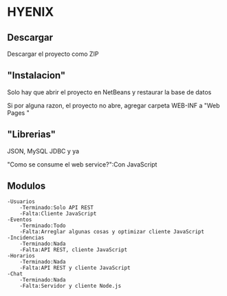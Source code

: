HYENIX
===========

Descargar
----------

Descargar el proyecto como ZIP

"Instalacion"
------------

Solo hay que abrir el proyecto en NetBeans y restaurar la base de datos

Si por alguna razon, el proyecto no abre, agregar carpeta WEB-INF a "Web Pages "

"Librerias"
----------

JSON, MySQL JDBC y ya

"Como se consume el web service?":Con JavaScript

Modulos
------------------
	-Usuarios
		-Terminado:Solo API REST
		-Falta:Cliente JavaScript
	-Eventos
		-Terminado:Todo
		-Falta:Arreglar algunas cosas y optimizar cliente JavaScript
	-Incidencias
		-Terminado:Nada
		-Falta:API REST, cliente JavaScript
	-Horarios
		-Terminado:Nada
		-Falta:API REST y cliente JavaScript
	-Chat
		-Terminado:Nada
		-Falta:Servidor y cliente Node.js
